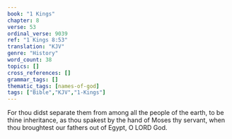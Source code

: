 ```yaml
---
book: "1 Kings"
chapter: 8
verse: 53
ordinal_verse: 9039
ref: "1 Kings 8:53"
translation: "KJV"
genre: "History"
word_count: 38
topics: []
cross_references: []
grammar_tags: []
thematic_tags: [names-of-god]
tags: ["Bible","KJV","1-Kings"]
---
```

For thou didst separate them from among all the people of the earth, to be thine inheritance, as thou spakest by the hand of Moses thy servant, when thou broughtest our fathers out of Egypt, O LORD God.

